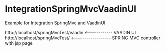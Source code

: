 # IntegrationSpringMvcVaadinUI
Example for Integration SpringMvc and VaadinUI

http://localhost/springMvcTest/vaadin <----------- VAADIN UI<br>
http://localhost/springMvcTest/ <----------------- SPRING MVC controller with jsp page<br>
